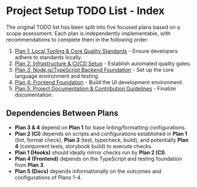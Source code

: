 # Project Setup TODO List - Index

The original TODO list has been split into five focused plans based on a scope assessment. Each plan is independently implementable, with recommendations to complete them in the following order:

1. [Plan 1: Local Tooling & Core Quality Standards](TODO-1.md) - Ensure developers adhere to standards locally.
2. [Plan 2: Infrastructure & CI/CD Setup](TODO-2.md) - Establish automated quality gates.
3. [Plan 3: Node.js/TypeScript Backend Foundation](TODO-3.md) - Set up the core language environment and testing.
4. [Plan 4: Frontend Foundation](TODO-4.md) - Build the UI development environment.
5. [Plan 5: Project Documentation & Contribution Guidelines](TODO-5.md) - Finalize documentation.

## Dependencies Between Plans

- **Plan 3 & 4** depend on **Plan 1** for base linting/formatting configurations.
- **Plan 2 (CI)** depends on scripts and configurations established in **Plan 1** (lint, format check), **Plan 3** (test, typecheck, build), and potentially **Plan 4** (component tests, storybook build) to execute checks.
- **Plan 1 (Hooks)** should ideally mirror checks run by **Plan 2 (CI)**.
- **Plan 4 (Frontend)** depends on the TypeScript and testing foundation from **Plan 3**.
- **Plan 5 (Docs)** depends informationally on the outcomes and configurations of Plans 1-4.